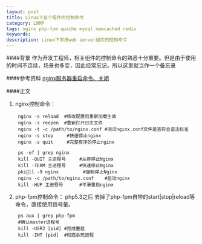 ```yaml
---
layout: post
title: Linux下各个组件的控制命令
category: LNMP
tags: nginx php-fpm apache mysql memcached redis
keywords: 
description: Linux下常用web server组件的控制命令
---
```

####背景
作为开发工程师，相关组件的控制命令的熟悉十分重要。但是由于使用的时间不连续，场景也多变，因此经常忘记。所以这里就当作一个备忘录

####参考资料
[nginx服务器重启命令、关闭](http://www.cnblogs.com/apexchu/p/4119252.html)  

####正文
1. nginx控制命令：

		nginx -s reload  #修改配置后重新加载生效
		nginx -s reopen  #重新打开日志文件
		nginx -t -c /path/to/nginx.conf #测试nginx.conf文件是否符合语法标准
		nginx -s stop     #快速停止nginx
		nginx -s quit     #完整有序的停止nginx

		ps -ef | grep nginx
		kill -QUIT 主进程号     #从容停止Nginx
		kill -TERM 主进程号     #快速停止Nginx
		pkill -9 nginx         #强制停止Nginx
		nginx -c /path/to/nginx.conf	#启动nginx
		kill -HUP 主进程号		#平滑重启nginx
		
2. php-fpm控制命令：
   php5.3之后 去掉了php-fpm自带的start|stop|reload等命令，直接使用信号量。
   
   		ps aux | grep php-fpm
   		#确认master进程号
   		kill -USR2 [pid] #完成重启
   		kill -INT [pid]  #彻底杀死进程
   	


